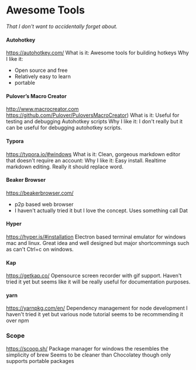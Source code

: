 # Awesome Tools
*That I don't want to accidentally forget about.*

#### Autohotkey
https://autohotkey.com/
What is it: Awesome tools for building hotkeys
Why I like it: 
- Open source and free
- Relatively easy to learn
- portable

#### Pulover’s Macro Creator
http://www.macrocreator.com
https://github.com/Pulover/PuloversMacroCreator)
What is it: Useful for testing and debugging Autohotkey scripts
Why I like it: I don't really but it can be useful for debugging autohotkey scripts.
  
#### Typora
https://typora.io/#windows
What is it: Clean, gorgeous markdown editor that doesn't require an account: 
Why I like it: Easy install. Realtime markdown editing. Really it should replace word. 

#### Beaker Browser
https://beakerbrowser.com/
- p2p based web browser
- I haven't actually tried it but I love the concept. Uses something call Dat

#### Hyper
https://hyper.is/#installation
Electron based terminal emulator for windows mac and linux. 
Great idea and well designed but major shortcommings such as can't Ctrl+c on windows. 

#### Kap
https://getkap.co/
Opensource screen recorder with gif support. 
Haven't tried it yet but seems like it will be really useful for documentation purposes.

#### yarn
https://yarnpkg.com/en/
Dependency management for node development
I haven't tried it yet but various node tutorial seems to be recommending it over npm

### Scope
https://scoop.sh/
Package manager for windows the resembles the simplicity of brew
Seems to be cleaner than Chocolatey though only supports portable packages
